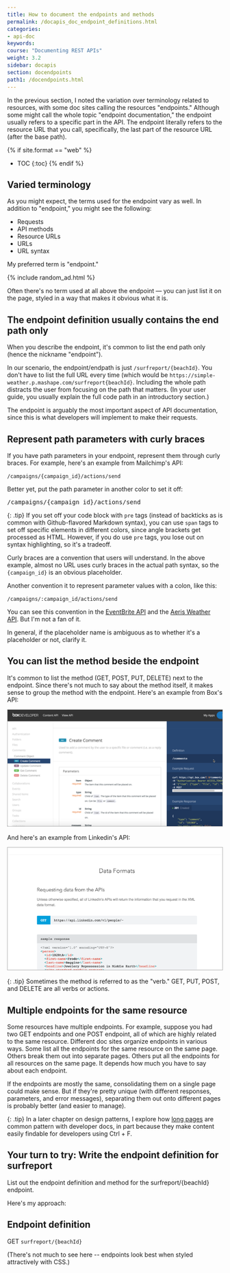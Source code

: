 ```yaml
---
title: How to document the endpoints and methods
permalink: /docapis_doc_endpoint_definitions.html
categories:
- api-doc
keywords:
course: "Documenting REST APIs"
weight: 3.2
sidebar: docapis
section: docendpoints
path1: /docendpoints.html
---
```


In the previous section, I noted the variation over terminology related to resources, with some doc sites calling the resources "endpoints." Although some might call the whole topic "endpoint documentation," the endpoint usually refers to a specific part in the API. The endpoint literally refers to the resource URL that you call, specifically, the last part of the resource URL (after the base path).

{% if site.format == "web" %}
* TOC
{:toc}
{% endif %}

## Varied terminology

As you might expect, the terms used for the endpoint vary as well. In addition to "endpoint," you might see the following:

* Requests
* API methods
* Resource URLs
* URLs
* URL syntax

My preferred term is "endpoint."

{% include random_ad.html %}

Often there's no term used at all above the endpoint &mdash; you can just list it on the page, styled in a way that makes it obvious what it is.

## The endpoint definition usually contains the end path only

When you describe the endpoint, it's common to list the end path only (hence the nickname "endpoint").

In our scenario, the endpoint/endpath is just `/surfreport/{beachId}`. You don't have to list the full URL every time (which would be `https://simple-weather.p.mashape.com/surfreport{beachId}`. Including the whole path distracts the user from focusing on the path that matters. (In your user guide, you usually explain the full code path in an introductory section.)

The endpoint is arguably the most important aspect of API documentation, since this is what developers will implement to make their requests.

## Represent path parameters with curly braces

If you have path parameters in your endpoint, represent them through curly braces. For example, here's an example from Mailchimp's API:

```
/campaigns/{campaign_id}/actions/send
```

Better yet, put the path parameter in another color to set it off:

<pre>
/campaigns/<span class="parameter">{campaign_id}</span>/actions/send
</pre>

{: .tip}
If you set off your code block with `pre` tags (instead of backticks as is common with Github-flavored Markdown syntax), you can use `span` tags to set off specific elements in different colors, since angle brackets get processed as HTML. However, if you do use `pre` tags, you lose out on syntax highlighting, so it's a tradeoff.

Curly braces are a convention that users will understand. In the above example, almost no URL uses curly braces in the actual path syntax, so the `{campaign_id}` is an obvious placeholder.

Another convention it to represent parameter values with a colon, like this:

```
/campaigns/:campaign_id/actions/send
```

You can see this convention in the [EventBrite API](https://www.eventbrite.com/developer/v3/) and the [Aeris Weather API](http://www.aerisweather.com/support/docs/api/). But I'm not a fan of it.

In general, if the placeholder name is ambiguous as to whether it's a placeholder or not, clarify it.

## You can list the method beside the endpoint

It's common to list the method (GET, POST, PUT, DELETE) next to the endpoint. Since there's not much to say about the method itself, it makes sense to group the method with the endpoint. Here's an example from Box's API:

<a href="https://developer.box.com/reference/#add-a-comment-to-an-item"><img src="images/methodwithendpoint.png" alt="Box API" /></a>

And here's an example from Linkedin's API:

<a class="noCrossRef" href="https://developer.linkedin.com/docs/rest-api"><img src="images/linkedinexample.png" alt="Linkedin Example" /></a>

{: .tip}
Sometimes the method is referred to as the "verb." GET, PUT, POST, and DELETE are all verbs or actions.

## Multiple endpoints for the same resource

Some resources have multiple endpoints. For example, suppose you had two GET endpoints and one POST endpoint, all of which are highly related to the same resource. Different doc sites organize endpoints in various ways. Some list all the endpoints for the same resource on the same page. Others break them out into separate pages. Others put all the endpoints for all resources on the same page. It depends how much you have to say about each endpoint.

If the endpoints are mostly the same, consolidating them on a single page could make sense. But if they're pretty unique (with different responses, parameters, and error messages), separating them out onto different pages is probably better (and easier to manage).

{: .tip}
In a later chapter on design patterns, I explore how [long pages](pubapis_longish_pages.html) are common pattern with developer docs, in part because they make content easily findable for developers using Ctrl + F.

## Your turn to try: Write the endpoint definition for surfreport

List out the endpoint definition and method for the surfreport/{beachId} endpoint.

Here's my approach:

<div class="docSample">

<h2>Endpoint definition</h2>

<span class="label label-default">GET</span> <code>surfreport/{beachId}</code>
</div>

(There's not much to see here -- endpoints look best when styled attractively with CSS.)
